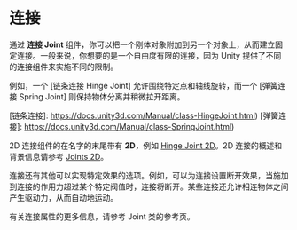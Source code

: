 <!-- > [Joints](https://docs.unity3d.com/Manual/Joints.html) -->

<!-- Unity Manual > Physics > Physics Overview > Joints -->

<!-- # Joints -->
# 连接

<!-- You can attach one rigidbody object to another or to a fixed point in space using a **Joint** component. Generally, you want a joint to allow at least some freedom of motion and so Unity provides different Joint components that enforce different restrictions. -->

通过 **连接 Joint** 组件，你可以把一个刚体对象附加到另一个对象上，从而建立固定连接。一般来说，你想要的是一个自由度有限的连接，因为 Unity 提供了不同的连接组件来实施不同的限制。

<!-- For example, a [Hinge Joint](https://docs.unity3d.com/Manual/class-HingeJoint.html) allows rotation around a specific point and axis while a [Spring Joint](https://docs.unity3d.com/Manual/class-SpringJoint.html) keeps the objects apart but lets the distance between them stretch slightly. -->

例如，一个 [链条连接 Hinge Joint] 允许围绕特定点和轴线旋转，而一个 [弹簧连接 Spring Joint] 则保持物体分离并稍微拉开距离。

[链条连接]: https://docs.unity3d.com/Manual/class-HingeJoint.html)
[弹簧连接]: https://docs.unity3d.com/Manual/class-SpringJoint.html)

<!-- 2D joint components have **2D** at the end of the name, eg, [Hinge Joint 2D](https://docs.unity3d.com/Manual/class-HingeJoint2D.html). See [Joints 2D](https://docs.unity3d.com/Manual/Joints2D.html) for a summary of the 2D joints and useful background information. -->

2D 连接组件的在名字的末尾带有 **2D**，例如 [Hinge Joint 2D]。2D 连接的概述和背景信息请参考 [Joints 2D]。

[Hinge Joint 2D]: https://docs.unity3d.com/Manual/class-HingeJoint2D.html
[Joints 2D]: https://docs.unity3d.com/Manual/Joints2D.html

<!-- Joints also have other options that can enabled for specific effects. For example, you can set a joint to break when the force applied to it exceeds a certain threshold. Some joints also allow a **drive force** to occur between the connected objects to set them in motion automatically. -->

连接还有其他可以实现特定效果的选项。例如，可以为连接设置断开效果，当施加到连接的作用力超过某个特定阀值时，连接将断开。某些连接还允许相连物体之间产生驱动力，从而自动地运动。

<!-- See each joint reference page for the Joint classes and for further information about their properties. -->

有关连接属性的更多信息，请参考 Joint 类的参考页。
